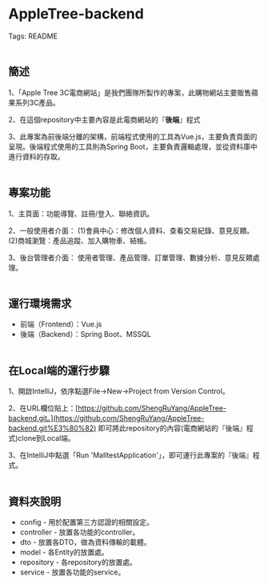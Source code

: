 # AppleTree-backend
Tags: README
<br><br>


## 簡述
1、「Apple Tree 3C電商網站」是我們團隊所製作的專案，此購物網站主要販售蘋果系列3C產品。

2、在這個repository中主要內容是此電商網站的『**後端**』程式

3、此專案為前後端分離的架構，前端程式使用的工具為Vue.js，主要負責頁面的呈現。後端程式使用的工具則為Spring Boot，主要負責邏輯處理，並從資料庫中進行資料的存取。
<br><br>


## 專案功能
1、主頁面：功能導覽、註冊/登入、聯絡資訊。

2、一般使用者介面：
      (1)會員中心：修改個人資料、查看交易紀錄、意見反饋。
      (2)商城瀏覽：產品追蹤、加入購物車、結帳。

3、後台管理者介面：
      使用者管理、產品管理、訂單管理、數據分析、意見反饋處理。
<br><br>


## 運行環境需求
- 前端（Frontend）：Vue.js
- 後端（Backend）：Spring Boot、MSSQL
<br><br>


## 在Local端的運行步驟
1、開啟IntelliJ，依序點選File→New→Project from Version Control。

2、在URL欄位貼上：[https://github.com/ShengRuYang/AppleTree-backend.git。](https://github.com/ShengRuYang/AppleTree-backend.git%E3%80%82)
      即可將此repository的內容(電商網站的『後端』程式)clone到Local端。

3、在IntelliJ中點選「Run 'MalltestApplication'」，即可運行此專案的『後端』程式。
<br><br>


## 資料夾說明
- config - 用於配置第三方認證的相關設定。
- controller - 放置各功能的controller。
- dto - 放置各DTO，做為資料傳輸的載體。
- model - 各Entity的放置處。
- repository - 各repository的放置處。
- service - 放置各功能的service。
<br><br>
